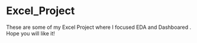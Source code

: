 # Excel_Project
These are some of my Excel Project where I focused EDA and Dashboared . Hope you will like it! 
